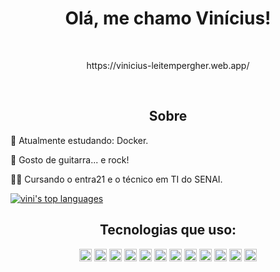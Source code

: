 <h1 align='center'>Olá, me chamo Vinícius!</h1>

<br>
<p align='center'>https://vinicius-leitempergher.web.app/</p>
<br>

<h2 align='center'> Sobre </h2>

<p>🌱 Atualmente estudando: Docker.</p>
<p>🎸 Gosto de guitarra... e rock!</p>
<p>👨‍💻 Cursando o entra21 e o técnico em TI do SENAI.</p>

  [![vini's top languages](https://github-readme-stats.vercel.app/api/top-langs/?username=viniciusleitempergher&theme=blue-green)](https://github.com/viniciusleitempergher/github-readme-stats)

<h2 align='center'>Tecnologias que uso:</h2>

<div align="center">
  <img height="20" src="https://img.shields.io/badge/HTML5-E34F26?style=for-the-badge&logo=html5&logoColor=white">
  <img height="20" src="https://img.shields.io/badge/CSS3-1572B6?style=for-the-badge&logo=css3&logoColor=white">
  <img height="20" src="https://img.shields.io/badge/JavaScript-F7DF1E?style=for-the-badge&logo=javascript&logoColor=black">
  <img height="20" src="https://img.shields.io/badge/TypeScript-007ACC?style=for-the-badge&logo=typescript&logoColor=white">
  <img height="20" src="https://img.shields.io/badge/Java-ED8B00?style=for-the-badge&logo=java&logoColor=white">
  <img height="20" src="https://img.shields.io/badge/MySQL-00000F?style=for-the-badge&logo=mysql&logoColor=white">
  <img height="20" src="https://img.shields.io/badge/PostgreSQL-316192?style=for-the-badge&logo=postgresql&logoColor=white">
  <img height="20" src="https://img.shields.io/badge/React_Native-20232A?style=for-the-badge&logo=react&logoColor=61DAFB">
  <img height="20" src="https://img.shields.io/badge/npm-CB3837?style=for-the-badge&logo=npm&logoColor=white">
  <img height="20" src="https://img.shields.io/badge/Yarn-2C8EBB?style=for-the-badge&logo=yarn&logoColor=white">
  <img height="20" src="https://img.shields.io/badge/React-20232A?style=for-the-badge&logo=react&logoColor=61DAFB">
  <img height="20" src="https://img.shields.io/badge/Git-F05032?style=for-the-badge&logo=git&logoColor=white">
</div>
